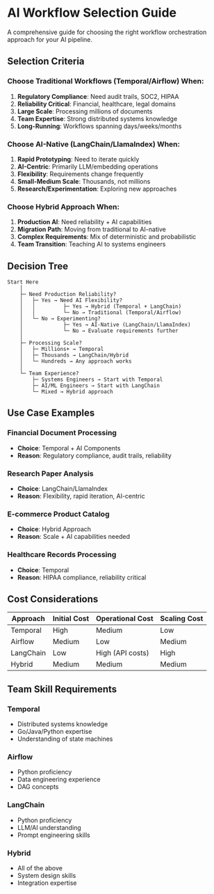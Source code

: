 # AI Workflow Selection Guide

A comprehensive guide for choosing the right workflow orchestration approach for your AI pipeline.

## Selection Criteria

### Choose Traditional Workflows (Temporal/Airflow) When:

1. **Regulatory Compliance**: Need audit trails, SOC2, HIPAA
2. **Reliability Critical**: Financial, healthcare, legal domains
3. **Large Scale**: Processing millions of documents
4. **Team Expertise**: Strong distributed systems knowledge
5. **Long-Running**: Workflows spanning days/weeks/months

### Choose AI-Native (LangChain/LlamaIndex) When:

1. **Rapid Prototyping**: Need to iterate quickly
2. **AI-Centric**: Primarily LLM/embedding operations
3. **Flexibility**: Requirements change frequently
4. **Small-Medium Scale**: Thousands, not millions
5. **Research/Experimentation**: Exploring new approaches

### Choose Hybrid Approach When:

1. **Production AI**: Need reliability + AI capabilities
2. **Migration Path**: Moving from traditional to AI-native
3. **Complex Requirements**: Mix of deterministic and probabilistic
4. **Team Transition**: Teaching AI to systems engineers

## Decision Tree

```
Start Here
    │
    ├─ Need Production Reliability?
    │   ├─ Yes → Need AI Flexibility?
    │   │         ├─ Yes → Hybrid (Temporal + LangChain)
    │   │         └─ No → Traditional (Temporal/Airflow)
    │   └─ No → Experimenting?
    │             ├─ Yes → AI-Native (LangChain/LlamaIndex)
    │             └─ No → Evaluate requirements further
    │
    ├─ Processing Scale?
    │   ├─ Millions+ → Temporal
    │   ├─ Thousands → LangChain/Hybrid
    │   └─ Hundreds → Any approach works
    │
    └─ Team Experience?
        ├─ Systems Engineers → Start with Temporal
        ├─ AI/ML Engineers → Start with LangChain
        └─ Mixed → Hybrid approach
```

## Use Case Examples

### Financial Document Processing
- **Choice**: Temporal + AI Components
- **Reason**: Regulatory compliance, audit trails, reliability

### Research Paper Analysis
- **Choice**: LangChain/LlamaIndex
- **Reason**: Flexibility, rapid iteration, AI-centric

### E-commerce Product Catalog
- **Choice**: Hybrid Approach
- **Reason**: Scale + AI capabilities needed

### Healthcare Records Processing
- **Choice**: Temporal
- **Reason**: HIPAA compliance, reliability critical

## Cost Considerations

| Approach | Initial Cost | Operational Cost | Scaling Cost |
|----------|--------------|------------------|--------------|
| Temporal | High | Medium | Low |
| Airflow | Medium | Low | Medium |
| LangChain | Low | High (API costs) | High |
| Hybrid | Medium | Medium | Medium |

## Team Skill Requirements

### Temporal
- Distributed systems knowledge
- Go/Java/Python expertise
- Understanding of state machines

### Airflow
- Python proficiency
- Data engineering experience
- DAG concepts

### LangChain
- Python proficiency
- LLM/AI understanding
- Prompt engineering skills

### Hybrid
- All of the above
- System design skills
- Integration expertise